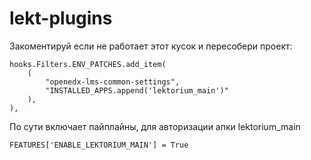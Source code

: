 # lekt-plugins
Закоментируй если не работает этот кусок и пересобери проект:
```
hooks.Filters.ENV_PATCHES.add_item(
    (
        "openedx-lms-common-settings",
        "INSTALLED_APPS.append('lektorium_main')"
    ),
),
```

По сути включает пайплайны, для авторизации апки lektorium_main
```
FEATURES['ENABLE_LEKTORIUM_MAIN'] = True
```
